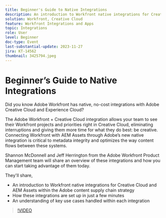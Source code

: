 ```yaml
---
title: Beginner's Guide to Native Integrations
description: An introduction to Workfront native integrations for Creative Cloud and AEM Assets within the Adobe content supply chain strategy
solution: Workfront, Creative Cloud
feature: Workfront Integrations and Apps
topic: Integrations
role: User
level: Beginner
doc-type: Event
last-substantial-update: 2023-11-27
jira: KT-14562
thumbnail: 3425794.jpeg
---
```


# Beginner’s Guide to Native Integrations

Did you know Adobe Workfront has native, no-cost integrations with Adobe Creative Cloud and Experience Cloud?

The Adobe Workfront + Creative Cloud integration allows your team to see their Workfront projects and priorities right in Creative Cloud, eliminating interruptions and giving them more time for what they do best: be creative. Connecting Workfront with AEM Assets through Adobe’s new native integration is critical to metadata integrity and optimizes the way content flows between these systems.

Shannon McDonnell and Jeff Herrington from the Adobe Workfront Product Management team will share an overview of these integrations and how you can start taking advantage of them today.

They'll share,

* An introduction to Workfront native integrations for Creative Cloud and AEM Assets within the Adobe content supply chain strategy
* How these integrations are set up in just a few minutes
* An understanding of key use cases handled within each integration

>[!VIDEO](https://video.tv.adobe.com/v/3425794/?learn=on)
